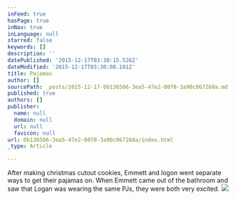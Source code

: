 ```yaml
---
inFeed: true
hasPage: true
inNav: true
inLanguage: null
starred: false
keywords: []
description: ''
datePublished: '2015-12-17T03:30:15.526Z'
dateModified: '2015-12-17T03:30:08.101Z'
title: Pajamas
author: []
sourcePath: _posts/2015-12-17-0b136586-3ea5-47e2-8070-3a90c867268a.md
published: true
authors: []
publisher:
  name: null
  domain: null
  url: null
  favicon: null
url: 0b136586-3ea5-47e2-8070-3a90c867268a/index.html
_type: Article

---
```

After making christmas cutout cookies, Emmett and logon went separate ways to get their pajamas on.  When Emmett came out of the bathroom and saw that Logan was wearing the same PJs, they were both very excited.
![](https://the-grid-user-content.s3-us-west-2.amazonaws.com/7833f158-e210-4c30-a5c6-e2602d811f95.JPG)